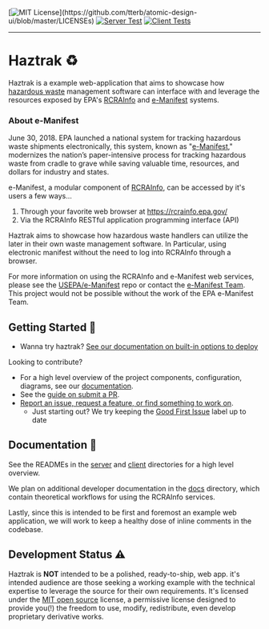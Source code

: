 [![MIT License](https://img.shields.io/apm/l/atomic-design-ui.svg?)](https://github.com/tterb/atomic-design-ui/blob/master/LICENSEs)
[![Server Test](https://github.com/USEPA/haztrak/actions/workflows/test_server.yml/badge.svg)](https://github.com/USEPA/haztrak/actions/workflows/test_server.yml)
[![Client Tests](https://github.com/USEPA/haztrak/actions/workflows/test_client.yml/badge.svg)](https://github.com/USEPA/haztrak/actions/workflows/test_client.yml)
___


# Haztrak :recycle:

Haztrak is a example web-application that aims to showcase how [hazardous waste](https://www.epa.gov/hw) management software can interface with and leverage the resources exposed by EPA's [RCRAInfo](https://rcrainfo.epa.gov/) and [e-Manifest](https://github.com/USEPA/e-manifest) systems.


### About e-Manifest

June 30, 2018. EPA launched a national system for tracking hazardous waste shipments electronically,
this system, known as "[e-Manifest](https://www.epa.gov/e-manifest)," modernizes the nation’s paper-intensive process
for tracking hazardous waste from cradle to grave while saving valuable time, resources, and dollars for industry and states.

e-Manifest, a modular component of [RCRAInfo](https://rcrainfo.epa.gov/), can be accessed by
it's users a few ways...

1. Through your favorite web browser at https://rcrainfo.epa.gov/
2. Via the RCRAInfo RESTful application programming interface (API)

Haztrak aims to showcase how hazardous waste handlers can utilize the later in their own waste management software.
In Particular, using electronic manifest without the need to log into RCRAInfo through a browser.

For more information on using the RCRAInfo and e-Manifest web services, please see the
[USEPA/e-Manifest](https://github.com/USEPA/e-manifest) repo or contact the
[e-Manifest Team](https://www.epa.gov/e-manifest/forms/contact-us-about-hazardous-waste-electronic-manifest-system).
This project would not be possible without the work of the EPA e-Manifest Team.


## Getting Started :rocket:
- Wanna try haztrak? [See our documentation on built-in options to deploy](docs/README.md#Deploy)

Looking to contribute?
- For a high level overview of the project components, configuration, diagrams, see our [documentation](https://github.com/USEPA/haztrak/tree/main/docs).
- See the [guide on submit a PR](https://github.com/USEPA/haztrak/blob/main/docs/CONTRIBUTING.md).
- [Report an issue, request a feature, or find something to work on](https://github.com/USEPA/haztrak/issues).
    - Just starting out? We try keeping the [Good First Issue](https://github.com/USEPA/haztrak/labels/good%20first%20issue) label up to date


## Documentation :page_facing_up:

See the READMEs in the [server](server/README.md) and [client](client/README.md) directories for a high level
overview.

We plan on additional developer documentation in the [docs](./docs) directory, which contain
theoretical workflows for using the RCRAInfo services.

Lastly, since this is intended to be first and foremost an example web application,
we will work to keep a healthy dose of inline comments in the codebase.


## Development Status :warning:

Haztrak is **NOT** intended to be a polished, ready-to-ship, web app. it's intended audience are those seeking
a working example with the technical expertise to leverage the source for their own requirements.
It's licensed under the [MIT open source](./LICENSE) license, a permissive license designed to provide you(!)
the freedom to use, modify, redistribute, even develop proprietary derivative works.
